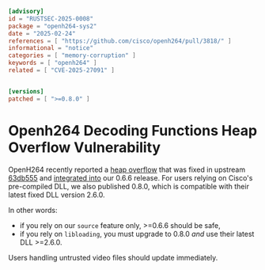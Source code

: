 ```toml
[advisory]
id = "RUSTSEC-2025-0008"
package = "openh264-sys2"
date = "2025-02-24"
references = [ "https://github.com/cisco/openh264/pull/3818/" ]
informational = "notice"
categories = [ "memory-corruption" ]
keywords = [ "openh264" ]
related = [ "CVE-2025-27091" ]


[versions]
patched = [ ">=0.8.0" ]

```

# Openh264 Decoding Functions Heap Overflow Vulnerability

OpenH264 recently reported a [heap overflow](https://github.com/cisco/openh264/security/advisories/GHSA-m99q-5j7x-7m9x) that was fixed in upstream [63db555](https://github.com/cisco/openh264/commit/63db555e30986e3a5f07871368dc90ae78c27449) and [integrated into](https://github.com/ralfbiedert/openh264-rs/commit/3a822fff0b4c9a984622ca2b179fe8898ac54b14) our 0.6.6 release. For users relying on Cisco's pre-compiled DLL, we also published 0.8.0, which is compatible with their latest fixed DLL version  2.6.0. 

In other words:
- if you rely on our `source` feature only, >=0.6.6 should be safe,
- if you rely on `libloading`, you must upgrade to 0.8.0 _and_ use their latest DLL >=2.6.0. 

Users handling untrusted video files should update immediately.


